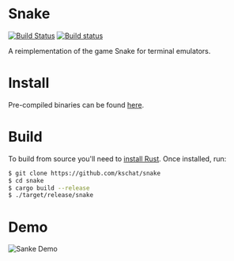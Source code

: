 # Snake

[![Build Status](https://travis-ci.com/kschat/snake.svg?branch=master)](https://travis-ci.com/kschat/snake)
[![Build status](https://ci.appveyor.com/api/projects/status/lemup90o0c05d4t6/branch/master?svg=true)](https://ci.appveyor.com/project/kschat/snake/branch/master)


A reimplementation of the game Snake for terminal emulators.

# Install

Pre-compiled binaries can be found [here](https://github.com/kschat/snake/releases).

# Build

To build from source you'll need to [install Rust](https://www.rust-lang.org/). Once installed, run:

```sh
$ git clone https://github.com/kschat/snake
$ cd snake
$ cargo build --release
$ ./target/release/snake
```

# Demo 

![Sanke Demo](https://i.imgur.com/HgHPNpN.gif)
